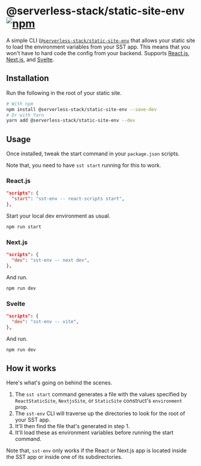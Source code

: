 # @serverless-stack/static-site-env [![npm](https://img.shields.io/npm/v/@serverless-stack/static-site-env.svg?style=flat-square)](https://www.npmjs.com/package/@serverless-stack/static-site-env)

A simple CLI ([`@serverless-stack/static-site-env`](https://www.npmjs.com/package/@serverless-stack/static-site-env) that allows your static site to load the environment variables from your SST app. This means that you won't have to hard code the config from your backend. Supports [React.js](https://docs.serverless-stack.com/constructs/ReactStaticSite#configuring-environment-variables), [Next.js](https://docs.serverless-stack.com/constructs/NextjsSite#configuring-environment-variables), and [Svelte](https://docs.serverless-stack.com/constructs/StaticSite#creating-a-svelte-site).

## Installation

Run the following in the root of your static site.

```bash
# With npm
npm install @serverless-stack/static-site-env --save-dev
# Or with Yarn
yarn add @serverless-stack/static-site-env --dev
```

## Usage

Once installed, tweak the start command in your `package.json` scripts.

Note that, you need to have `sst start` running for this to work.

### React.js

```json title="package.json" {2}
"scripts": {
  "start": "sst-env -- react-scripts start",
},
```

Start your local dev environment as usual.

```bash
npm run start
```

### Next.js

```json title="package.json" {2}
"scripts": {
  "dev": "sst-env -- next dev",
},
```

And run.

```bash
npm run dev
```

### Svelte

```json title="package.json" {2}
"scripts": {
  "dev": "sst-env -- vite",
},
```

And run.

```bash
npm run dev
```

## How it works

Here's what's going on behind the scenes.

1. The `sst start` command generates a file with the values specified by `ReactStaticSite`, `NextjsSite`, or `StaticSite` construct's `environment` prop.
2. The `sst-env` CLI will traverse up the directories to look for the root of your SST app.
3. It'll then find the file that's generated in step 1.
4. It'll load these as environment variables before running the start command.

Note that, `sst-env` only works if the React or Next.js app is located inside the SST app or inside one of its subdirectories.
